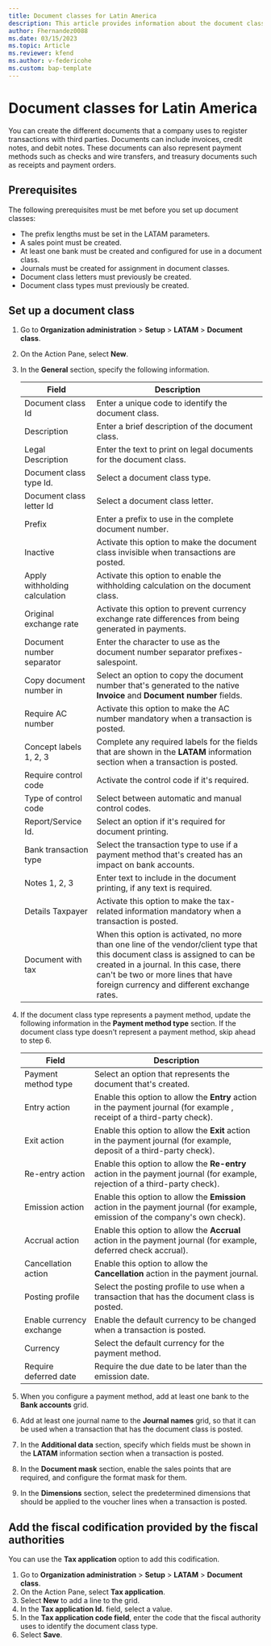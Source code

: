 ```yaml
---
title: Document classes for Latin America
description: This article provides information about the document class configuration for Latin America.
author: Fhernandez0088
ms.date: 03/15/2023
ms.topic: Article
ms.reviewer: kfend
ms.author: v-federicohe 
ms.custom: bap-template
---
```


# Document classes for Latin America

You can create the different documents that a company uses to register transactions with third parties. Documents can include invoices, credit notes, and debit notes. These documents can also represent payment methods such as checks and wire transfers, and treasury documents such as receipts and payment orders.

## Prerequisites

The following prerequisites must be met before you set up document classes:

- The prefix lengths must be set in the LATAM parameters.
- A sales point must be created.
- At least one bank must be created and configured for use in a document class.
- Journals must be created for assignment in document classes.
- Document class letters must previously be created.
- Document class types must previously be created.

## Set up a document class

1. Go to **Organization administration** \> **Setup** \> **LATAM** \> **Document class**.
2. On the Action Pane, select **New**.
3. In the **General** section, specify the following information.

    | Field                         | Description |
    |-------------------------------|-------------|
    | Document class Id             | Enter a unique code to identify the document class. |
    | Description                   | Enter a brief description of the document class. |
    | Legal Description             | Enter the text to print on legal documents for the document class. |
    | Document class type Id.       | Select a document class type. |
    | Document class letter Id      | Select a document class letter. |
    | Prefix                        | Enter a prefix to use in the complete document number. |
    | Inactive                      | Activate this option to make the document class invisible when transactions are posted. |
    | Apply withholding calculation | Activate this option to enable the withholding calculation on the document class. |
    | Original exchange rate        | Activate this option to prevent currency exchange rate differences from being generated in payments. |
    | Document number separator     | Enter the character to use as the document number separator prefixes-salespoint. |
    | Copy document number in       | Select an option to copy the document number that's generated to the native **Invoice** and **Document number** fields. |
    | Require AC number             | Activate this option to make the AC number mandatory when a transaction is posted. |
    | Concept labels 1, 2, 3        | Complete any required labels for the fields that are shown in the **LATAM** information section when a transaction is posted. |
    | Require control code          | Activate the control code if it's required. |
    | Type of control code          | Select between automatic and manual control codes. |
    | Report/Service Id.            | Select an option if it's required for document printing. |
    | Bank transaction type         | Select the transaction type to use if a payment method that's created has an impact on bank accounts. |
    | Notes 1, 2, 3                 | Enter text to include in the document printing, if any text is required. |
    | Details Taxpayer              | Activate this option to make the tax-related information mandatory when a transaction is posted. |
    | Document with tax             | When this option is activated, no more than one line of the vendor/client type that this document class is assigned to can be created in a journal. In this case, there can't be two or more lines that have foreign currency and different exchange rates. |

4. If the document class type represents a payment method, update the following information in the **Payment method type** section. If the document class type doesn't represent a payment method, skip ahead to step 6.

    | Field                    | Description |
    |--------------------------|-------------|
    | Payment method type      | Select an option that represents the document that's created. |
    | Entry action             | Enable this option to allow the **Entry** action in the payment journal (for example , receipt of a third-party check). |
    | Exit action              | Enable this option to allow the **Exit** action in the payment journal (for example, deposit of a third-party check). |
    | Re-entry action          | Enable this option to allow the **Re-entry** action in the payment journal (for example, rejection of a third-party check). |
    | Emission action          | Enable this option to allow the **Emission** action in the payment journal (for example, emission of the company's own check). |
    | Accrual action           | Enable this option to allow the **Accrual** action in the payment journal (for example, deferred check accrual). |
    | Cancellation action      | Enable this option to allow the **Cancellation** action in the payment journal. |
    | Posting profile          | Select the posting profile to use when a transaction that has the document class is posted. |
    | Enable currency exchange | Enable the default currency to be changed when a transaction is posted. |
    | Currency                 | Select the default currency for the payment method. |
    | Require deferred date    | Require the due date to be later than the emission date. |

5. When you configure a payment method, add at least one bank to the **Bank accounts** grid.
6. Add at least one journal name to the **Journal names** grid, so that it can be used when a transaction that has the document class is posted.
7. In the **Additional data** section, specify which fields must be shown in the **LATAM** information section when a transaction is posted.
8. In the **Document mask** section, enable the sales points that are required, and configure the format mask for them.
9. In the **Dimensions** section, select the predetermined dimensions that should be applied to the voucher lines when a transaction is posted.

## Add the fiscal codification provided by the fiscal authorities

You can use the **Tax application** option to add this codification.

1. Go to **Organization administration** \> **Setup** \> **LATAM** \> **Document class**.
2. On the Action Pane, select **Tax application**.
3. Select **New** to add a line to the grid.
4. In the **Tax application Id.** field, select a value.
5. In the **Tax application code field**, enter the code that the fiscal authority uses to identify the document class type.
6. Select **Save**.
